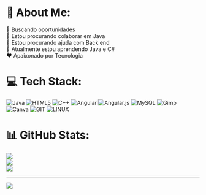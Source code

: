 # 💫 About Me:
🔭 Buscando oportunidades<br>👯 Estou procurando colaborar em Java<br>🤝 Estou procurando ajuda com Back end<br>🌱 Atualmente estou aprendendo Java e C#<br>❤ Apaixonado por Tecnologia


# 💻 Tech Stack:
![Java](https://img.shields.io/badge/java-%23ED8B00.svg?style=for-the-badge&logo=openjdk&logoColor=white) ![HTML5](https://img.shields.io/badge/html5-%23E34F26.svg?style=for-the-badge&logo=html5&logoColor=white) ![C++](https://img.shields.io/badge/c++-%2300599C.svg?style=for-the-badge&logo=c%2B%2B&logoColor=white) ![Angular](https://img.shields.io/badge/angular-%23DD0031.svg?style=for-the-badge&logo=angular&logoColor=white) ![Angular.js](https://img.shields.io/badge/angular.js-%23E23237.svg?style=for-the-badge&logo=angularjs&logoColor=white) ![MySQL](https://img.shields.io/badge/mysql-%2300000f.svg?style=for-the-badge&logo=mysql&logoColor=white) ![Gimp](https://img.shields.io/badge/Gimp-657D8B?style=for-the-badge&logo=gimp&logoColor=FFFFFF) ![Canva](https://img.shields.io/badge/Canva-%2300C4CC.svg?style=for-the-badge&logo=Canva&logoColor=white) ![GIT](https://img.shields.io/badge/Git-fc6d26?style=for-the-badge&logo=git&logoColor=white) ![LINUX](https://img.shields.io/badge/Linux-FCC624?style=for-the-badge&logo=linux&logoColor=black)
# 📊 GitHub Stats:
![](https://github-readme-stats.vercel.app/api?username=gabrielfcdev&theme=dark&hide_border=false&include_all_commits=false&count_private=false)<br/>
![](https://github-readme-streak-stats.herokuapp.com/?user=gabrielfcdev&theme=dark&hide_border=false)<br/>
![](https://github-readme-stats.vercel.app/api/top-langs/?username=gabrielfcdev&theme=dark&hide_border=false&include_all_commits=false&count_private=false&layout=compact)

---
[![](https://visitcount.itsvg.in/api?id=gabrielfcdev&icon=0&color=0)](https://visitcount.itsvg.in)

<!-- Proudly created with GPRM ( https://gprm.itsvg.in ) -->
